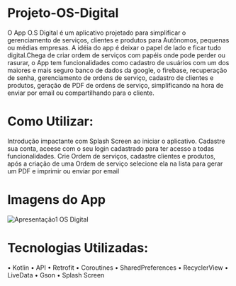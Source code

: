 # Projeto-OS-Digital
O App O.S Digital é um aplicativo projetado para simplificar o gerenciamento de serviços, clientes e produtos para Autônomos, pequenas ou médias empresas. A idéia do app é deixar o papel de lado e ficar tudo digital.Chega de criar ordem de serviços com papéis onde pode perder ou rasurar, o App tem funcionalidades como cadastro de usuários com um dos maiores e mais seguro banco de dados da google, o firebase, recuperação de senha, gerenciamento de ordens de serviço, cadastro de clientes e produtos, geração de PDF de ordens de serviço, simplificando na hora de enviar por email ou compartilhando para o cliente.

# Como Utilizar:
Introdução impactante com Splash Screen ao iniciar o aplicativo.
Cadastre sua conta, aceese com o seu login cadastrado para ter acesso a todas funcionalidades.
Crie Ordem de serviços, cadastre clientes e produtos, após a criação de uma Ordem de serviço selecione ela na lista para gerar um PDF e imprimir ou enviar por email

# Imagens do App
![Apresentação1 OS Digital](https://github.com/GioDesenvovedor/Projeto-OS-Digital/assets/149623762/93bc6848-800e-4fcc-b51a-b52f0ba84718)

# Tecnologias Utilizadas:
•	Kotlin
•	API
•	Retrofit
•	Coroutines
•	SharedPreferences
•	RecyclerView
•	LiveData 
•	Gson
•	Splash Screen 
